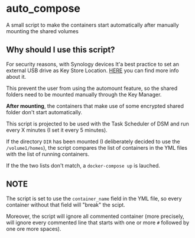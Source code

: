 # auto_compose
A small script to make the containers start automatically after manually mounting the shared volumes

## Why should I use this script?
For security reasons, with Synology devices It'a best practice to set an external USB drive as Key Store Location.
[HERE](https://blog.elcomsoft.com/2019/11/synology-nas-encryption-forensic-analysis-of-synology-nas-devices/) you can find more info about it.

This prevent the user from using the automount feature, so the shared folders need to be mounted manually through the Key Manager.

**After mounting**, the containers that make use of some encrypted shared folder don't start automatically.

This script is projected to be used with the Task Scheduler of DSM and run every X minutes (I set it every 5 minutes).

If the directory `DIR` has been mounted (I deliberately decided to use the `/volume1/homes`), the script compares the list of containers in the YML files with the list of running containers.

If the the two lists don't match, a `docker-compose up` is lauched.

## NOTE
The script is set to use the `container_name` field in the YML file, so every container without that field will "break" the scipt.

Moreover, the script will ignore all commented container (more precisely, will ignore every commented line that starts with one or more `#` followed by one ore more spaces).
